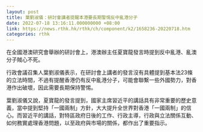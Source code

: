 ```yaml
---
layout: post
title: 葉劉淑儀：研討會講者提醒本港要長期警惕反中亂港分子
date: 2022-07-18 13:16:11.000000000 +08:00
link: https://news.rthk.hk/rthk/ch/component/k2/1658236-20220718.htm
categories: rthk
---
```


在全國港澳研究會舉辦的研討會上，港澳辦主任夏寶龍發言時提到反中亂港、亂澳分子賊心不死。

行政會議召集人葉劉淑儀表示，在研討會上講者的發言沒有具體提到基本法23條的立法時間，不過有提醒香港仍有反中亂港分子，可能會聯繫一些外國勢力，對香港作出破壞，因此需要長期保持警惕。

葉劉淑儀又說，夏寶龍的發言提到，國家主席習近平的講話具有非常重要的歷史意義，當中提到堅持「一國兩制」方針，大大提升全世界對香港「一國兩制」的信心。而習近平的講話，對特區政府日後的工作、行政主導，行政與立法關係互動、如何務實處理香港問題，以至政府與市場的關係，都作出了重要指示。
